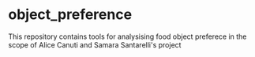# object_preference
This repository contains tools for analysising food object preferece in the scope of Alice Canuti and Samara Santarelli's project
